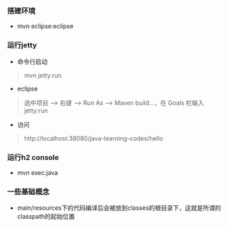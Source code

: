 ### 搭建环境
* mvn eclipse:eclipse

### 运行jetty
* 命令行启动
>mvn jetty:run
* eclipse
>选中项目 --> 右键 --> Run As --> Maven build...，在 Goals 栏输入 jetty:run
* 访问
>http://localhost:38080/java-learning-codes/hello


### 运行h2 console
* mvn exec:java

### 一些基础概念
* main/resources下的代码编译后会被放到classes的根目录下，这就是所谓的classpath的起始位置
